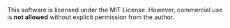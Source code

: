 This software is licensed under the MIT License.
However, commercial use is **not allowed** without explicit permission from the author.

